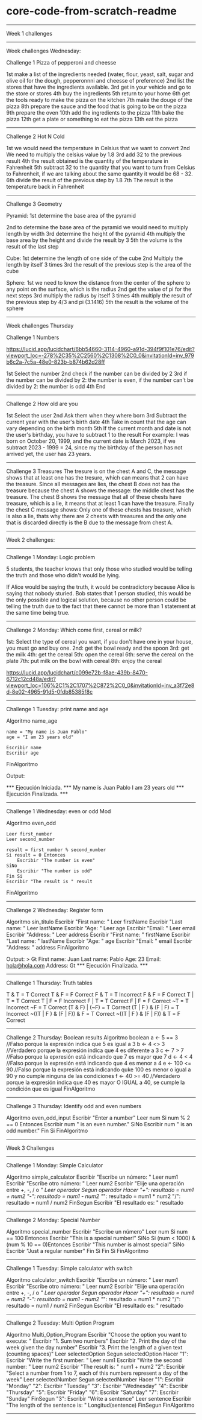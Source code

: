 # core-code-from-scratch-readme
***********************************************************************************************************************************************************************
Week 1 challenges
***********************************************************************************************************************************************************************

Week challenges Wednesday:

Challenge 1 Pizza of pepperoni and cheesse

1st make a list of the ingredients needed (water, flour, yeast, salt, sugar and olive oil for the dough, pepperonnni and cheesse of preference)
2nd list the stores that have the ingredients available.
3rd get in your vehicle and go to the store or stores
4th buy the ingredients
5th return to your home
6th get the tools ready to make the pizza on the kitchen
7th make the douge of the pizza
8th prepare the sauce and the food that is going to be on the pizza
9th prepare the oven
10th add the ingredients to the pizza
11th bake the pizza
12th get a plate or something to eat the pizza
13th eat the pizza

***********************************************************************************************************************************************************************
Challenge 2 Hot N Cold

1st we would need the temperature in Celsius that we want to convert
2nd We need to multiply the celsius value by 1.8
3rd add 32 to the previous result
4th the result obtained is the quantity of the temperature in Fahrenheit
5th subtract 32 to the quantity that you want to turn from Celsius to Fahrenheit, if we are talking about the same quantity it would be 68 - 32.
6th divide the result of the previous step by 1.8
7th The result is the temperature back in Fahrenheit

***********************************************************************************************************************************************************************
Challenge 3 Geometry

Pyramid:
1st determine the base area of the pyramid 

2nd to determine the base area of the pyramid we would need to multiply length by width
3rd determine the height of the pyramid
4th multiply the base area by the height and divide the result by 3
5th the volume is the result of the last step

Cube: 
1st determine the length of one side of the cube
2nd Multiply the length by itself 3 times
3rd the result of the previous step is the area of the cube

Sphere:
1st we need to know the distance from the center of the sphere to any point on the surface, which is the radius
2nd get the value of pi for the next steps
3rd multiply the radius by itself 3 times
4th multiply the result of the previous step by 4/3 and pi (3.1416)
5th the result is the volume of the sphere

***********************************************************************************************************************************************************************
Week challenges Thursday

Challenge 1 Numbers

https://lucid.app/lucidchart/6bb54660-3114-4960-a91d-394f9f101e76/edit?viewport_loc=-278%2C35%2C2560%2C1308%2C0_0&invitationId=inv_979b6c2a-7c5a-48e0-823b-b874b62d28ff

1st Select the number
2nd check if the number can be divided by 2
3rd if the number can be divided by 2: the number is even, if the number can't be divided by 2: the number is odd
4th End
                                                                               
***********************************************************************************************************************************************************************
Challenge 2 How old are you

1st Select the user
2nd Ask them when they where born
3rd Subtract the current year with the user's birth date
4th Take in count that the age can vary depending on the birth month
5th If the current month and date is not the user's birthday, you have to subtract 1 to the result
For example: I was born on October 20, 1999, and the current date is March 2023, if we subtract 2023 - 1999 = 24, since my the birthday of the person has not arrived yet, the user has 23 years.

***********************************************************************************************************************************************************************
Challenge 3 Treasures
The tresure is on the chest A and C, the message shows that at least one has the tresure, which can means that 2 can have the treasure. Since all messages are lies, the chest B does not has the treasure because the chest A shows the message: the middle chest has the treasure. The chest B shows the message that all of these chests have treasure, which is a lie, it means that at least 1 can have the treasure. Finally the chest C message shows: Only one of these chests has treasure, which is also a lie, thats why there are 2 chests with treasures and the only one that is discarded directly is the B due to the message from chest A.
          
***********************************************************************************************************************************************************************
Week 2 challenges:
***********************************************************************************************************************************************************************

Challenge 1
Monday: Logic problem

5 students, the teacher knows that only those who studied would be telling the truth and those who didn't would be lying. 

If Alice would be saying the truth, it would be contradictory because Alice is saying that nobody sturied. Bob states that 1 person studied, this would be the only possible and logical solution, because no other person could be telling the truth due to the fact that there cannot be more than 1 statement at the same time being true.

***********************************************************************************************************************************************************************
Challenge 2
Monday: Which come first, cereal or milk?

1st: Select the type of cereal you want, if you don't have one in your house, you must go and buy one.
2nd: get the bowl ready and the spoon
3rd: get the milk
4th: get the cereal
5th: open the cereal
6th: serve the cereal on the plate
7th: put milk on the bowl with cereal
8th: enjoy the cereal

https://lucid.app/lucidchart/c099e72b-f8ae-439b-8470-6712c12cd48a/edit?viewport_loc=106%2C1%2C1707%2C872%2C0_0&invitationId=inv_a3f72e8d-8e02-4965-91d5-0fdb85385f8c

***********************************************************************************************************************************************************************
Challenge 1
Tuesday: print name and age

Algoritmo name_age
	
	name = "My name is Juan Pablo"
	age = "I am 23 years old"
	
	Escribir name
	Escribir age
	
FinAlgoritmo

Output: 


*** Ejecución Iniciada. ***
My name is Juan Pablo
I am 23 years old
*** Ejecución Finalizada. ***

***********************************************************************************************************************************************************************
Challenge 1
Wednesday: even or odd Mod

Algoritmo even_odd
	
	Leer first_number
	Leer second_number
	
	result = first_number % second_number
	Si result = 0 Entonces
		Escribir "The number is even"
	SiNo
		Escribir "The number is odd"
	Fin Si
	Escribir "The result is " result
FinAlgoritmo

***********************************************************************************************************************************************************************
Challenge 2 
Wednesday: Register form

Algoritmo sin_titulo
	Escribir "First name: "
	Leer firstName
	Escribir "Last name: "
	Leer lastName
	Escribir "Age: "
	Leer age
	Escribir "Email: "
	Leer email
	Escribir "Address: "
	Leer address
	Escribir "First name: " firstName
	Escribir "Last name: " lastName
	Escribir "Age: " age
	Escribir "Email: " email
	Escribir "Address: " address
FinAlgoritmo

Output: > Gt
First name: Juan
Last name: Pablo
Age: 23
Email: hola@hola.com
Address: Gt
*** Ejecución Finalizada. ***

***********************************************************************************************************************************************************************
Challenge 1
Thursday: Truth tables

T & T = T Correct
T & F = F Correct
F & T = T Incorrect
F & F = F Correct
T | T = T Correct
T | F = F Incorrect 
F | T = T Correct
F | F = F Correct
~T = T Incorrect
~F = T Correct
(T & F) | (~F) = T Correct
(T | F ) & (F | F) = T Incorrect
~((T | F ) & (F | F)) & F = T Correct
~((T | F ) & (F | F)) & T = F Correct

***********************************************************************************************************************************************************************
Challenge 2
Thursday: Boolean results
Algoritmo boolean
	a <- 5 == 3 
	//Falso porque la expresión indica que 5 es igual a 3
	b <- 4 <> 3
	//Verdadero porque la expresión indica que 4 es diferente a 3
	c <- 7 > 7
	//Falso porque la epxresión está indicando que 7 es mayor que 7
	d <- 4 < 4
	//Falso porque la expresión está indicando que 4 es menor a 4
	e <- 100 <= 90
	//Falso porque la expresión está indicando quke 100 es menor o igual a 90 y no cumple ninguna de las condiciones
	f <- 40 >= 40
	//Verdadero porque la expresión indica que 40 es mayor O IGUAL a 40, se cumple la condición que es igual
FinAlgoritmo

***********************************************************************************************************************************************************************
Challenge 3
Thursday: Identify odd and even numbers

Algoritmo even_odd_input
	Escribir "Enter a number"
	Leer num
	Si num % 2 == 0 Entonces
		Escribir num " is an even number." 
	SiNo
		Escribir num " is an odd number."
	Fin Si
FinAlgoritmo

***********************************************************************************************************************************************************************

Week 3 Challenges

***********************************************************************************************************************************************************************

Challenge 1
Monday: Simple Calculator

Algoritmo simple_calculator
	Escribir "Escribe un número: "
	Leer num1
	Escribir "Escribe otro número: "
	Leer num2
	Escribir "Elije una operación entre +, -, / o *"
	Leer operador
	Segun operador Hacer
		"+":
			resultado = num1 + num2
		"-":
			resultado = num1 - num2
		"*":
			resultado = num1 * num2
		"/":
			resultado = num1 / num2
	FinSegun
	Escribir "El resultado es: " resultado

***********************************************************************************************************************************************************************

Challenge 2
Monday: Special Number

Algoritmo special_number
	Escribir "Escribe un número"
	Leer num
	Si num == 100 Entonces
		Escribir "This is a special number!"
	SiNo
		Si (num < 1000) & (num % 10 == 0)Entonces
			Escribir "This number is almost special"
		SiNo
			Escribir "Just a regular number"
		Fin Si
	Fin Si
FinAlgoritmo

***********************************************************************************************************************************************************************

Challenge 1 
Tuesday: Simple calculator with switch

Algoritmo calculator_switch
	Escribir "Escribe un número: "
	Leer num1
	Escribir "Escribe otro número: "
	Leer num2
	Escribir "Elije una operación entre +, -, / o *"
	Leer operador
	Segun operador Hacer
		"+":
			resultado = num1 + num2
		"-":
			resultado = num1 - num2
		"*":
			resultado = num1 * num2
		"/":
			resultado = num1 / num2
	FinSegun
	Escribir "El resultado es: " resultado

***********************************************************************************************************************************************************************

Challenge 2
Tuesday: Multi Option Program

Algoritmo Multi_Option_Program
	Escribir "Choose the option you want to execute: "
	Escribir "1. Sum two numbers"
	Escribir "2. Print the day of the week given the day number"
	Escribir "3. Print the length of a given text (counting spaces)"
	Leer selectedOption
Segun selectedOption Hacer
	"1":
		Escribir "Write the first number:  "
		Leer num1
		Escribir "Write the second number: "
		Leer num2
		Escribir "The result is: " num1 + num2
	"2":
		Escribir "Select a number from 1 to 7, each of this numbers represent a day of the week"
		Leer selectedNumber
		Segun selectedNumber Hacer
			"1":
				Escribir "Monday"
			"2":
				Escribir "Tuesday"
			"3":
				Escribir "Wednesday"
			"4":
				Escribir "Thursday"
			"5":
				Escribir "Friday"
			"6":
				Escribir "Saturday"
			"7":
				Escribir "Sunday"
		FinSegun
	"3":
		Escribir "Write a sentence"
		Leer sentence
		Escribir "The length of the sentence is: " Longitud(sentence)
FinSegun
FinAlgoritmo

***********************************************************************************************************************************************************************


